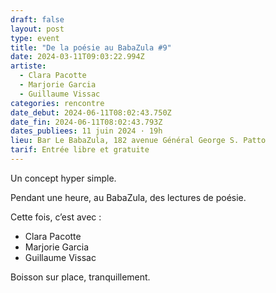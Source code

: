 ```yaml
---
draft: false
layout: post
type: event
title: "De la poésie au BabaZula #9"
date: 2024-03-11T09:03:22.994Z
artiste:
  - Clara Pacotte
  - Marjorie Garcia
  - Guillaume Vissac
categories: rencontre
date_debut: 2024-06-11T08:02:43.750Z
date_fin: 2024-06-11T08:02:43.793Z
dates_publiees: 11 juin 2024 · 19h
lieu: Bar Le BabaZula, 182 avenue Général George S. Patto
tarif: Entrée libre et gratuite
---
```

Un concept hyper simple.

Pendant une heure, au BabaZula, des lectures de poésie.

Cette fois, c’est avec :
- Clara Pacotte
- Marjorie Garcia
- Guillaume Vissac

Boisson sur place, tranquillement.
